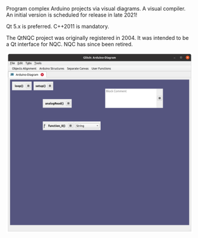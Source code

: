 Program complex Arduino projects via visual diagrams. A visual compiler. An initial version is scheduled for release in late 2021!

Qt 5.x is preferred. C++2011 is mandatory.

The QtNQC project was originally registered in 2004.
It was intended to be a Qt interface for NQC. NQC has since been retired.

![alt text](https://github.com/textbrowser/glitch/blob/master/Images/glitch-1.png)
